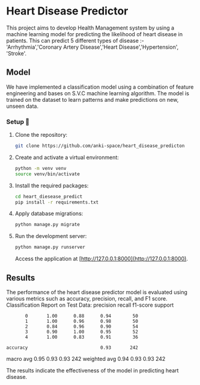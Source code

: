 # Heart Disease Predictor

This project aims to develop Health Management system by using a machine learning model for predicting the likelihood of heart disease in patients. This can predict 5 different types of disease :- 'Arrhythmia','Coronary Artery Disease','Heart Disease','Hypertension', 'Stroke'.



## Model

We have implemented a classification model using a combination of feature engineering and bases on S.V.C machine learning algorithm. The model is trained on the dataset to learn patterns and make predictions on new, unseen data.

### Setup 🔧

1. Clone the repository:

    ```bash
    git clone https://github.com/anki-space/heart_disease_predicton
    ```

2. Create and activate a virtual environment:

    ```bash
    python -m venv venv
    source venv/bin/activate
    ```

3. Install the required packages:

    ```bash
    cd heart_diesease_predict
    pip install -r requirements.txt
    ```

4. Apply database migrations:

    ```bash
    python manage.py migrate
    ```

5. Run the development server:

    ```bash
    python manage.py runserver
    ```

    Access the application at [http://127.0.0.1:8000](http://127.0.0.1:8000).



## Results

The performance of the heart disease predictor model is evaluated using various metrics such as accuracy, precision, recall, and F1 score. 
Classification Report on Test Data:
              precision    recall  f1-score   support

           0       1.00      0.88      0.94        50
           1       1.00      0.96      0.98        50
           2       0.84      0.96      0.90        54
           3       0.90      1.00      0.95        52
           4       1.00      0.83      0.91        36

    accuracy                           0.93       242
   macro avg       0.95      0.93      0.93       242
weighted avg       0.94      0.93      0.93       242

The results indicate the effectiveness of the model in predicting heart disease.



